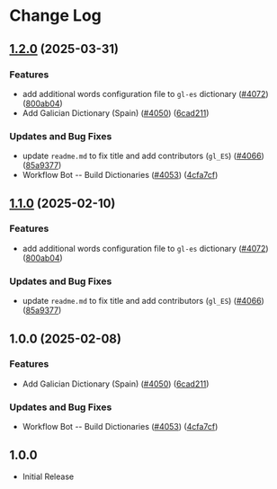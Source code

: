 # Change Log

## [1.2.0](https://github.com/forks-by-kieran/cspell-dicts/compare/@cspell/dict-gl-es@1.1.0...@cspell/dict-gl-es@1.2.0) (2025-03-31)


### Features

* add additional words configuration file to `gl-es` dictionary ([#4072](https://github.com/forks-by-kieran/cspell-dicts/issues/4072)) ([800ab04](https://github.com/forks-by-kieran/cspell-dicts/commit/800ab04fd1b36f2b03db75e7b746ba01c5357909))
* Add Galician Dictionary (Spain) ([#4050](https://github.com/forks-by-kieran/cspell-dicts/issues/4050)) ([6cad211](https://github.com/forks-by-kieran/cspell-dicts/commit/6cad21129716322b5bb889db4d9f21c66930c10b))


### Updates and Bug Fixes

* update `readme.md` to fix title and add contributors (`gl_ES`) ([#4066](https://github.com/forks-by-kieran/cspell-dicts/issues/4066)) ([85a9377](https://github.com/forks-by-kieran/cspell-dicts/commit/85a9377228c3c600fc10db401b42478ffce1daa1))
* Workflow Bot -- Build Dictionaries ([#4053](https://github.com/forks-by-kieran/cspell-dicts/issues/4053)) ([4cfa7cf](https://github.com/forks-by-kieran/cspell-dicts/commit/4cfa7cf6cd4c346528a0778d56f8c50fb2408436))

## [1.1.0](https://github.com/streetsidesoftware/cspell-dicts/compare/@cspell/dict-gl-es@1.0.0...@cspell/dict-gl-es@1.1.0) (2025-02-10)


### Features

* add additional words configuration file to `gl-es` dictionary ([#4072](https://github.com/streetsidesoftware/cspell-dicts/issues/4072)) ([800ab04](https://github.com/streetsidesoftware/cspell-dicts/commit/800ab04fd1b36f2b03db75e7b746ba01c5357909))


### Updates and Bug Fixes

* update `readme.md` to fix title and add contributors (`gl_ES`) ([#4066](https://github.com/streetsidesoftware/cspell-dicts/issues/4066)) ([85a9377](https://github.com/streetsidesoftware/cspell-dicts/commit/85a9377228c3c600fc10db401b42478ffce1daa1))

## 1.0.0 (2025-02-08)


### Features

* Add Galician Dictionary (Spain) ([#4050](https://github.com/streetsidesoftware/cspell-dicts/issues/4050)) ([6cad211](https://github.com/streetsidesoftware/cspell-dicts/commit/6cad21129716322b5bb889db4d9f21c66930c10b))


### Updates and Bug Fixes

* Workflow Bot -- Build Dictionaries ([#4053](https://github.com/streetsidesoftware/cspell-dicts/issues/4053)) ([4cfa7cf](https://github.com/streetsidesoftware/cspell-dicts/commit/4cfa7cf6cd4c346528a0778d56f8c50fb2408436))

## 1.0.0

- Initial Release
